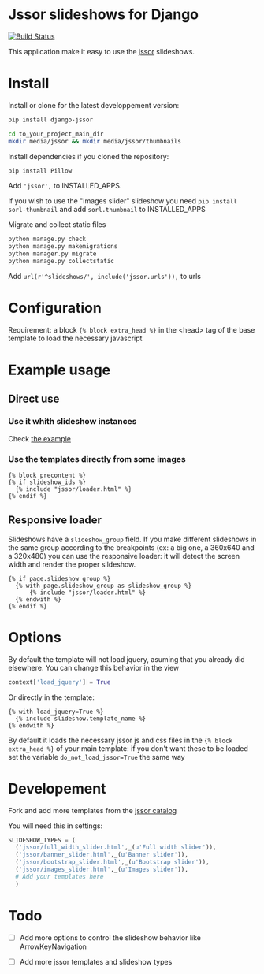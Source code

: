 # Jssor slideshows for Django

[![Build Status](https://travis-ci.org/synw/django-jssor.svg?branch=master)](https://travis-ci.org/synw/django-jssor)

This application make it easy to use the [jssor](http://jssor.com/) slideshows.

# Install

Install or clone for the latest developpement version:

  ```bash
pip install django-jssor
  ```

  ```bash
cd to_your_project_main_dir
mkdir media/jssor && mkdir media/jssor/thumbnails
  ```

Install dependencies if you cloned the repository:

  ```bash
pip install Pillow
  ```

Add `'jssor',` to INSTALLED_APPS. 

If you wish to use the "Images slider" slideshow you need `pip install sorl-thumbnail` and add `sorl.thumbnail` to INSTALLED_APPS

Migrate and collect static files

  ```bash
python manage.py check
python manage.py makemigrations
python manager.py migrate
python manage.py collectstatic
  ```

Add `url(r'^slideshows/', include('jssor.urls')),` to urls  

# Configuration

Requirement: a block `{% block extra_head %}` in the \<head\> tag of the base template to load the 
necessary javascript

# Example usage

## Direct use

### Use it whith slideshow instances

Check [the example](example)

### Use the templates directly from some images

  ```django
{% block precontent %}
{% if slideshow_ids %}
	{% include "jssor/loader.html" %}
{% endif %}
  ```
## Responsive loader

Slideshows have a `slideshow_group` field. If you make different slideshows in the same group
according to the breakpoints (ex: a big one, a 360x640 and a 320x480) you can use the responsive loader:
it will detect the screen width and render the proper sildeshow.

  ```django
  {% if page.slideshow_group %}
  	{% with page.slideshow_group as slideshow_group %}
  		{% include "jssor/loader.html" %}
  	{% endwith %}
  {% endif %}
  ```

# Options

By default the template will not load jquery, asuming that you already did elsewhere. You can change this behavior in the view

  ```python
context['load_jquery'] = True
  ```

Or directly in the template:

  ```django
{% with load_jquery=True %}
	{% include slideshow.template_name %}
{% endwith %}
  ```

By default it loads the necessary jssor js and css files in the `{% block extra_head %}` of your main template: if you don't want these to be loaded set the variable `do_not_load_jssor=True` the same way

# Developement

Fork and add more templates from the [jssor catalog](http://jssor.com/demos/) 

You will need this in settings:

  ```python
SLIDESHOW_TYPES = (
	('jssor/full_width_slider.html',_(u'Full width slider')),
	('jssor/banner_slider.html',_(u'Banner slider')),
	('jssor/bootstrap_slider.html',_(u'Bootstrap slider')),
	('jssor/images_slider.html',_(u'Images slider')),
	# Add your templates here
	)
  ```

# Todo

- [ ] Add more options to control the slideshow behavior like ArrowKeyNavigation
- [ ] Add more jssor templates and slideshow types

